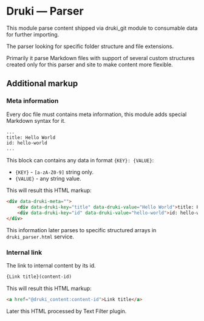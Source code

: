 # Druki — Parser

This module parse content shipped via druki_git module to consumable data for further importing.

The parser looking for specific folder structure and file extensions.

Primarily it parse Markdown files with support of several custom structures created only for this parser and site to make content more flexible.

## Additional markup

### Meta information

Every doc file must contains meta information, this module adds special Markdown syntax for it.

```markdown
...
title: Hello World
id: hello-world
...
```

This block can contains any data in format `{KEY}: {VALUE}`:

- `{KEY}` - `[a-zA-Z0-9]` string only.
- `{VALUE}` - any string value.

This will result this HTML markup:

```html
<div data-druki-meta="">
    <div data-druki-key="title" data-druki-value="Hello World">title: Hello World</div>
    <div data-druki-key="id" data-druki-value="hello-world">id: hello-world</div>
</div>
```

This information later parses to specific structured arrays in `druki_parser.html` service.

### Internal link

The link to internal content by its id.

```markdown
{Link title}(content-id)
```

This will result this HTML markup:

```html
<a href="@druki_content:content-id">Link title</a>
```

Later this HTML processed by Text Filter plugin.
